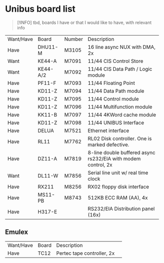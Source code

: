 # Unibus board list

> [!INFO]
> tbd, boards I have or that I would like to have, with relevant info

|     |     |     |     |
| --- | --- | --- | --- |
| Want/Have | Board    | Number | Description |
| Have      | DHU11-M  | M3105  | 16 line async NUX with DMA, 2x |
| Want      | KE44-A   | M7091  | 11/44 CIS Control Store |
| Want      | KE44-A/2 | M7092  | 11/44 CIS Data Path / Logic module |
| Have      | PF11-F   | M7093  | 11/44 Floating Point |
| Have      | KD11-Z   | M7094  | 11/44 Data Path module |
| Have      | KD11-Z   | M7095  | 11/44 Control module |
| Have      | KD11-Z   | M7096  | 11/44 Multifunction module |
| Have      | KK11-B   | M7097  | 11/44 4KWord cache module |
| Have      | KD11-Z   | M7098  | 11/44 UNIBUS Interface |
| Have      | DELUA    | M7521  | Ethernet interface |
| Have      | RL11     | M7762  | RL02 Disk controller. One is marked defective. |
| Have      | DZ11-A   | M7819  | 8-line double buffered async rs232/EIA with modem control, 2x |
| Want      | DL11-W   | M7856  | Serial line unit w/ real time clock |
| Have      | RX211    | M8256  | RX02 floppy disk interface |
| Have      | MS11-PB  | M8743  | 512KB ECC RAM (AA), 4x |
| Have      | H317-E   |        | RS232/EIA Distribution panel (16x) |

## Emulex

|     |     |     |     |
| --- | --- | --- | --- |
| Want/Have | Board    | Description |
| Have      | TC12     | Pertec tape controller, 2x |





